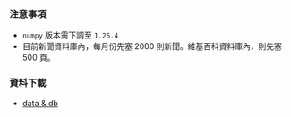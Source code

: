 ### 注意事項
* ``numpy`` 版本需下調至 ``1.26.4``
* 目前新聞資料庫內，每月份先塞 2000 則新聞。維基百科資料庫內，則先塞 500 頁。

### 資料下載
* [data & db](https://www.dropbox.com/scl/fo/jadxfd0noq6h6ojkzlh63/AMdz_ykissSpZTsibaEULlQ?rlkey=bp6vbma8x6x72yc8dwgrr0oed&st=8azheccq&dl=0)


